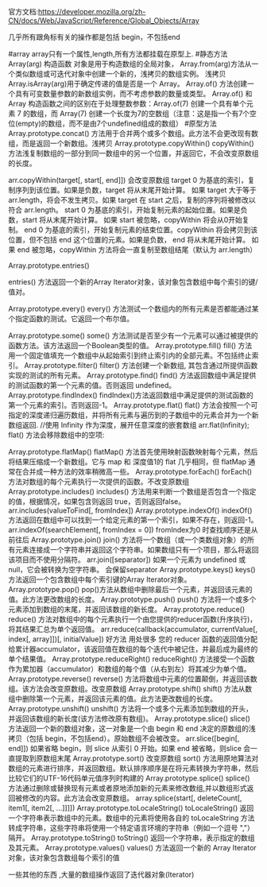 官方文档:https://developer.mozilla.org/zh-CN/docs/Web/JavaScript/Reference/Global_Objects/Array

几乎所有跟角标有关的操作都是包括 begin，不包括end

#array
array只有一个属性,length,所有方法都挂载在原型上.
#静态方法
Array(arg) 构造函数 对象是用于构造数组的全局对象，
Array.from(arg)方法从一个类似数组或可迭代对象中创建一个新的，浅拷贝的数组实例。 浅拷贝
Array.isArray(arg)用于确定传递的值是否是一个 Array。
Array.of() 方法创建一个具有可变数量参数的新数组实例，而不考虑参数的数量或类型。
Array.of() 和 Array 构造函数之间的区别在于处理整数参数：Array.of(7) 创建一个具有单个元素 7 的数组，而 Array(7) 创建一个长度为7的空数组（注意：这是指一个有7个空位(empty)的数组，而不是由7个undefined组成的数组）
#原型方法
Array.prototype.concat()
方法用于合并两个或多个数组。此方法不会更改现有数组，而是返回一个新数组。浅拷贝
Array.prototype.copyWithin()
copyWithin() 方法浅复制数组的一部分到同一数组中的另一个位置，并返回它，不会改变原数组的长度。

arr.copyWithin(target[, start[, end]]) 会改变原数组
target
0 为基底的索引，复制序列到该位置。如果是负数，target 将从末尾开始计算。
如果 target 大于等于 arr.length，将会不发生拷贝。如果 target 在 start 之后，复制的序列将被修改以符合 arr.length。
start
0 为基底的索引，开始复制元素的起始位置。如果是负数，start 将从末尾开始计算。
如果 start 被忽略，copyWithin 将会从0开始复制。
end
0 为基底的索引，开始复制元素的结束位置。copyWithin 将会拷贝到该位置，但不包括 end 这个位置的元素。如果是负数， end 将从末尾开始计算。
如果 end 被忽略，copyWithin 方法将会一直复制至数组结尾（默认为 arr.length）

Array.prototype.entries()

entries() 方法返回一个新的Array Iterator对象，该对象包含数组中每个索引的键/值对。

Array.prototype.every()
every() 方法测试一个数组内的所有元素是否都能通过某个指定函数的测试。它返回一个布尔值。

Array.prototype.some()
some() 方法测试是否至少有一个元素可以通过被提供的函数方法。该方法返回一个Boolean类型的值。
Array.prototype.fill()
fill() 方法用一个固定值填充一个数组中从起始索引到终止索引内的全部元素。不包括终止索引。
Array.prototype.filter()
filter() 方法创建一个新数组, 其包含通过所提供函数实现的测试的所有元素。
Array.prototype.find()
find() 方法返回数组中满足提供的测试函数的第一个元素的值。否则返回 undefined。
Array.prototype.findIndex()
findIndex()方法返回数组中满足提供的测试函数的第一个元素的索引。否则返回-1。
Array.prototype.flat()
flat() 方法会按照一个可指定的深度递归遍历数组，并将所有元素与遍历到的子数组中的元素合并为一个新数组返回.
//使用 Infinity 作为深度，展开任意深度的嵌套数组
arr.flat(Infinity);
flat() 方法会移除数组中的空项:

Array.prototype.flatMap()
flatMap() 方法首先使用映射函数映射每个元素，然后将结果压缩成一个新数组。它与 map 和 深度值1的 flat 几乎相同，但 flatMap 通常在合并成一种方法的效率稍微高一些。
Array.prototype.forEach()
forEach() 方法对数组的每个元素执行一次提供的函数。不改变原数组
Array.prototype.includes()
includes() 方法用来判断一个数组是否包含一个指定的值，根据情况，如果包含则返回 true，否则返回false。
arr.includes(valueToFind[, fromIndex])
Array.prototype.indexOf()
indexOf()方法返回在数组中可以找到一个给定元素的第一个索引，如果不存在，则返回-1。
arr.indexOf(searchElement[, fromIndex = 0]) fromIndex为0 时查找顺序还是从前往后
Array.prototype.join()
join() 方法将一个数组（或一个类数组对象）的所有元素连接成一个字符串并返回这个字符串。如果数组只有一个项目，那么将返回该项目而不使用分隔符。
arr.join([separator])
如果一个元素为 undefined 或 null，它会被转换为空字符串。 会保留separator
Array.prototype.keys()
keys() 方法返回一个包含数组中每个索引键的Array Iterator对象。
Array.prototype.pop()
pop()方法从数组中删除最后一个元素，并返回该元素的值。此方法更改数组的长度。
Array.prototype.push()
push() 方法将一个或多个元素添加到数组的末尾，并返回该数组的新长度。
Array.prototype.reduce()
reduce() 方法对数组中的每个元素执行一个由您提供的reducer函数(升序执行)，将其结果汇总为单个返回值。
arr.reduce(callback(accumulator, currentValue[, index[, array]])[, initialValue]) 好方法 用处很多
您的 reducer 函数的返回值分配给累计器accumulator，该返回值在数组的每个迭代中被记住，并最后成为最终的单个结果值。
Array.prototype.reduceRight()
reduceRight() 方法接受一个函数作为累加器（accumulator）和数组的每个值（从右到左）将其减少为单个值。
Array.prototype.reverse()
reverse() 方法将数组中元素的位置颠倒，并返回该数组。该方法会改变原数组。改变原数组
Array.prototype.shift()
shift() 方法从数组中删除第一个元素，并返回该元素的值。此方法更改数组的长度。
Array.prototype.unshift()
unshift() 方法将一个或多个元素添加到数组的开头，并返回该数组的新长度(该方法修改原有数组)。
Array.prototype.slice()
slice() 方法返回一个新的数组对象，这一对象是一个由 begin 和 end 决定的原数组的浅拷贝（包括 begin，不包括end）。原始数组不会被改变。
arr.slice([begin[, end]])
如果省略 begin，则 slice 从索引 0 开始。如果 end 被省略，则slice 会一直提取到原数组末尾
Array.prototype.sort() 改变原数组
 sort() 方法用原地算法对数组的元素进行排序，并返回数组。默认排序顺序是在将元素转换为字符串，然后比较它们的UTF-16代码单元值序列时构建的
 Array.prototype.splice()
splice() 方法通过删除或替换现有元素或者原地添加新的元素来修改数组,并以数组形式返回被修改的内容。此方法会改变原数组。
array.splice(start[, deleteCount[, item1[, item2[, ...]]]])
Array.prototype.toLocaleString()
toLocaleString() 返回一个字符串表示数组中的元素。数组中的元素将使用各自的 toLocaleString 方法转成字符串，这些字符串将使用一个特定语言环境的字符串（例如一个逗号 ","）隔开。
Array.prototype.toString()
toString() 返回一个字符串，表示指定的数组及其元素。
Array.prototype.values()
values() 方法返回一个新的 Array Iterator 对象，该对象包含数组每个索引的值


一些其他的东西 ,大量的数组操作返回了迭代器对象(Iterator) 
